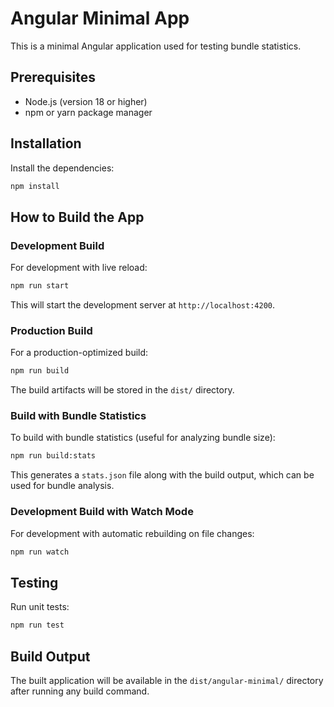 # Angular Minimal App

This is a minimal Angular application used for testing bundle statistics.

## Prerequisites

- Node.js (version 18 or higher)
- npm or yarn package manager

## Installation

Install the dependencies:

```bash
npm install
```

## How to Build the App

### Development Build

For development with live reload:

```bash
npm run start
```

This will start the development server at `http://localhost:4200`.

### Production Build

For a production-optimized build:

```bash
npm run build
```

The build artifacts will be stored in the `dist/` directory.

### Build with Bundle Statistics

To build with bundle statistics (useful for analyzing bundle size):

```bash
npm run build:stats
```

This generates a `stats.json` file along with the build output, which can be used for bundle analysis.

### Development Build with Watch Mode

For development with automatic rebuilding on file changes:

```bash
npm run watch
```

## Testing

Run unit tests:

```bash
npm run test
```

## Build Output

The built application will be available in the `dist/angular-minimal/` directory after running any build command.
